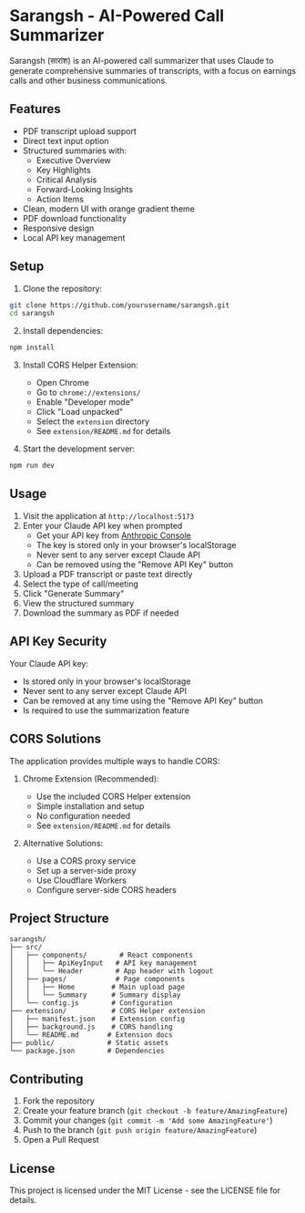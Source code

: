 # Sarangsh - AI-Powered Call Summarizer

Sarangsh (सारांश) is an AI-powered call summarizer that uses Claude to generate comprehensive summaries of transcripts, with a focus on earnings calls and other business communications.

## Features

- PDF transcript upload support
- Direct text input option
- Structured summaries with:
  - Executive Overview
  - Key Highlights
  - Critical Analysis
  - Forward-Looking Insights
  - Action Items
- Clean, modern UI with orange gradient theme
- PDF download functionality
- Responsive design
- Local API key management

## Setup

1. Clone the repository:
```bash
git clone https://github.com/yourusername/sarangsh.git
cd sarangsh
```

2. Install dependencies:
```bash
npm install
```

3. Install CORS Helper Extension:
   - Open Chrome
   - Go to `chrome://extensions/`
   - Enable "Developer mode"
   - Click "Load unpacked"
   - Select the `extension` directory
   - See `extension/README.md` for details

4. Start the development server:
```bash
npm run dev
```

## Usage

1. Visit the application at `http://localhost:5173`
2. Enter your Claude API key when prompted
   - Get your API key from [Anthropic Console](https://console.anthropic.com/)
   - The key is stored only in your browser's localStorage
   - Never sent to any server except Claude API
   - Can be removed using the "Remove API Key" button
3. Upload a PDF transcript or paste text directly
4. Select the type of call/meeting
5. Click "Generate Summary"
6. View the structured summary
7. Download the summary as PDF if needed

## API Key Security

Your Claude API key:
- Is stored only in your browser's localStorage
- Never sent to any server except Claude API
- Can be removed at any time using the "Remove API Key" button
- Is required to use the summarization feature

## CORS Solutions

The application provides multiple ways to handle CORS:

1. Chrome Extension (Recommended):
   - Use the included CORS Helper extension
   - Simple installation and setup
   - No configuration needed
   - See `extension/README.md` for details

2. Alternative Solutions:
   - Use a CORS proxy service
   - Set up a server-side proxy
   - Use Cloudflare Workers
   - Configure server-side CORS headers

## Project Structure

```
sarangsh/
├── src/
│   ├── components/        # React components
│   │   ├── ApiKeyInput   # API key management
│   │   └── Header        # App header with logout
│   ├── pages/            # Page components
│   │   ├── Home         # Main upload page
│   │   └── Summary      # Summary display
│   └── config.js        # Configuration
├── extension/           # CORS Helper extension
│   ├── manifest.json    # Extension config
│   ├── background.js    # CORS handling
│   └── README.md       # Extension docs
├── public/             # Static assets
└── package.json        # Dependencies
```

## Contributing

1. Fork the repository
2. Create your feature branch (`git checkout -b feature/AmazingFeature`)
3. Commit your changes (`git commit -m 'Add some AmazingFeature'`)
4. Push to the branch (`git push origin feature/AmazingFeature`)
5. Open a Pull Request

## License

This project is licensed under the MIT License - see the LICENSE file for details.
